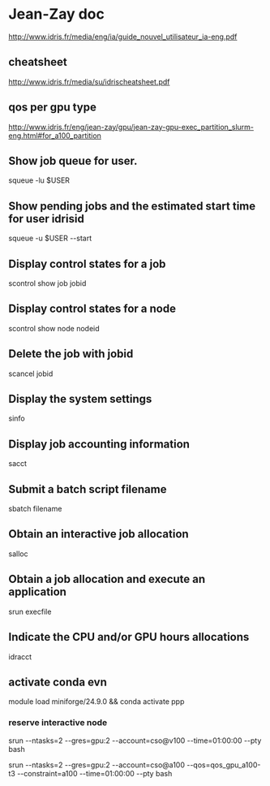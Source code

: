 # Jean-Zay doc
http://www.idris.fr/media/eng/ia/guide_nouvel_utilisateur_ia-eng.pdf

## cheatsheet
http://www.idris.fr/media/su/idrischeatsheet.pdf

## qos per gpu type
http://www.idris.fr/eng/jean-zay/gpu/jean-zay-gpu-exec_partition_slurm-eng.html#for_a100_partition

## Show job queue for user.
squeue -lu $USER
## Show pending jobs and the estimated start time for user idrisid
squeue -u $USER --start
## Display control states for a job
scontrol show job jobid 
## Display control states for a node
scontrol show node nodeid 
## Delete the job with jobid
scancel jobid 
## Display the system settings
sinfo 
## Display job accounting information
sacct 
##  Submit a batch script filename
sbatch filename
## Obtain an interactive job allocation
salloc 
## Obtain a job allocation and execute an application
srun execfile 

## Indicate the CPU and/or GPU hours allocations
idracct 

## activate conda evn
module load miniforge/24.9.0 && conda activate ppp

### reserve interactive node
srun --ntasks=2 --gres=gpu:2 --account=cso@v100 --time=01:00:00 --pty bash

srun --ntasks=2 --gres=gpu:2 --account=cso@a100 --qos=qos_gpu_a100-t3 --constraint=a100 --time=01:00:00 --pty bash